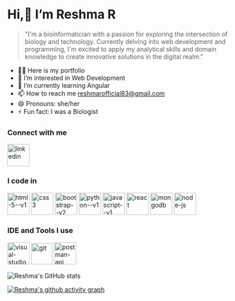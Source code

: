 #  Hi,👋  I’m Reshma R
  > "I'm a bioinformatician with a passion for exploring the intersection of biology and technology. Currently delving into web development and programming, I'm excited to apply my analytical skills and domain knowledge to create innovative solutions in the digital realm."
- 👨‍💻 Here is my portfolio
- 👀 I’m interested in Web Development
- 🌱 I’m currently learning Angular
- 📫 How to reach me reshmarofficial83@gmail.com
- 😄 Pronouns: she/her
- ⚡ Fun fact: I was a Biologist

### Connect with me 
[<img width="50" height="50" src="https://img.icons8.com/fluency/48/linkedin.png" alt="linkedin"/>](https://www.linkedin.com/in/reshmaraveendran)


### I code in
[<img width="50" height="50" src="https://img.icons8.com/color/48/html-5--v1.png" alt="html-5--v1"/>](https://html.com/)  [<img width="50" height="50" src="https://img.icons8.com/color/48/css3.png" alt="css3"/>](https://www.w3.org/Style/CSS/Overview.en.html)  [<img width="50" height="50" src="https://img.icons8.com/color/48/bootstrap--v2.png" alt="bootstrap--v2"/>](https://getbootstrap.com/) [<img width="50" height="50" src="https://img.icons8.com/color/48/python--v1.png" alt="python--v1"/>](https://www.python.org/) [<img width="50" height="50" src="https://img.icons8.com/color/48/javascript--v1.png" alt="javascript--v1"/>](https://developer.mozilla.org/en-US/docs/Web/JavaScript) [<img width="50" height="50" src="https://img.icons8.com/plasticine/100/react.png" alt="react"/>](https://react.dev/) [<img width="50" height="50" src="https://img.icons8.com/color/48/mongodb.png" alt="mongodb"/>](https://www.mongodb.com/) [<img width="50" height="50" src="https://img.icons8.com/fluency/48/node-js.png" alt="node-js"/>](https://nodejs.org/en)

### IDE and Tools I use
[<img width="50" height="50" src="https://img.icons8.com/color/48/visual-studio-code-2019.png" alt="visual-studio-code-2019"/>](https://code.visualstudio.com/)  [<img width="48" height="48" src="https://img.icons8.com/color/48/git.png" alt="git"/>](https://git-scm.com/) [<img width="50" height="50" src="https://img.icons8.com/dusk/64/000000/postman-api.png" alt="postman-api"/>](https://www.postman.com/reshma-r-pillai)

![Reshma's GitHub stats](https://github-readme-stats.vercel.app/api?username=Reshmarpillai&show_icons=true&theme=radical)

[![Reshma's github activity graph](https://github-readme-activity-graph.vercel.app/graph?username=Reshmarpillai&bg_color=050505&color=2999a8&line=47b3a6&point=fff5f5&area=true&hide_border=true)](https://github.com/ashutosh00710/github-readme-activity-graph)




<!---
Reshmarpillai/Reshmarpillai is a ✨ special ✨ repository because its `README.md` (this file) appears on your GitHub profile.
You can click the Preview link to take a look at your changes.
--->
